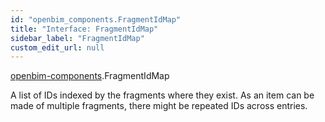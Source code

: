```yaml
---
id: "openbim_components.FragmentIdMap"
title: "Interface: FragmentIdMap"
sidebar_label: "FragmentIdMap"
custom_edit_url: null
---
```


[openbim-components](../modules/openbim_components.md).FragmentIdMap

A list of IDs indexed by the fragments where they exist. As an item can be
made of multiple fragments, there might be repeated IDs across entries.
